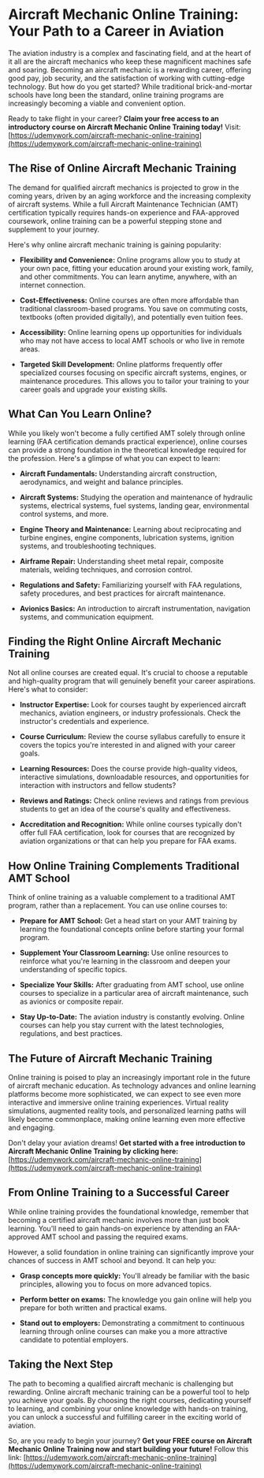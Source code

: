 # Aircraft Mechanic Online Training: Your Path to a Career in Aviation

The aviation industry is a complex and fascinating field, and at the heart of it all are the aircraft mechanics who keep these magnificent machines safe and soaring.  Becoming an aircraft mechanic is a rewarding career, offering good pay, job security, and the satisfaction of working with cutting-edge technology. But how do you get started? While traditional brick-and-mortar schools have long been the standard,  online training programs are increasingly becoming a viable and convenient option.

Ready to take flight in your career? **Claim your free access to an introductory course on Aircraft Mechanic Online Training today!** Visit: [https://udemywork.com/aircraft-mechanic-online-training](https://udemywork.com/aircraft-mechanic-online-training)

## The Rise of Online Aircraft Mechanic Training

The demand for qualified aircraft mechanics is projected to grow in the coming years, driven by an aging workforce and the increasing complexity of aircraft systems. While a full Aircraft Maintenance Technician (AMT) certification typically requires hands-on experience and FAA-approved coursework, online training can be a powerful stepping stone and supplement to your journey.

Here's why online aircraft mechanic training is gaining popularity:

*   **Flexibility and Convenience:**  Online programs allow you to study at your own pace, fitting your education around your existing work, family, and other commitments. You can learn anytime, anywhere, with an internet connection.

*   **Cost-Effectiveness:**  Online courses are often more affordable than traditional classroom-based programs.  You save on commuting costs, textbooks (often provided digitally), and potentially even tuition fees.

*   **Accessibility:** Online learning opens up opportunities for individuals who may not have access to local AMT schools or who live in remote areas.

*   **Targeted Skill Development:**  Online platforms frequently offer specialized courses focusing on specific aircraft systems, engines, or maintenance procedures. This allows you to tailor your training to your career goals and upgrade your existing skills.

## What Can You Learn Online?

While you likely won't become a fully certified AMT solely through online learning (FAA certification demands practical experience), online courses can provide a strong foundation in the theoretical knowledge required for the profession.  Here's a glimpse of what you can expect to learn:

*   **Aircraft Fundamentals:**  Understanding aircraft construction, aerodynamics, and weight and balance principles.

*   **Aircraft Systems:** Studying the operation and maintenance of hydraulic systems, electrical systems, fuel systems, landing gear, environmental control systems, and more.

*   **Engine Theory and Maintenance:**  Learning about reciprocating and turbine engines, engine components, lubrication systems, ignition systems, and troubleshooting techniques.

*   **Airframe Repair:**  Understanding sheet metal repair, composite materials, welding techniques, and corrosion control.

*   **Regulations and Safety:**  Familiarizing yourself with FAA regulations, safety procedures, and best practices for aircraft maintenance.

*   **Avionics Basics:**  An introduction to aircraft instrumentation, navigation systems, and communication equipment.

## Finding the Right Online Aircraft Mechanic Training

Not all online courses are created equal.  It's crucial to choose a reputable and high-quality program that will genuinely benefit your career aspirations. Here's what to consider:

*   **Instructor Expertise:**  Look for courses taught by experienced aircraft mechanics, aviation engineers, or industry professionals. Check the instructor's credentials and experience.

*   **Course Curriculum:**  Review the course syllabus carefully to ensure it covers the topics you're interested in and aligned with your career goals.

*   **Learning Resources:**  Does the course provide high-quality videos, interactive simulations, downloadable resources, and opportunities for interaction with instructors and fellow students?

*   **Reviews and Ratings:**  Check online reviews and ratings from previous students to get an idea of the course's quality and effectiveness.

*   **Accreditation and Recognition:**  While online courses typically don't offer full FAA certification, look for courses that are recognized by aviation organizations or that can help you prepare for FAA exams.

## How Online Training Complements Traditional AMT School

Think of online training as a valuable complement to a traditional AMT program, rather than a replacement. You can use online courses to:

*   **Prepare for AMT School:**  Get a head start on your AMT training by learning the foundational concepts online before starting your formal program.

*   **Supplement Your Classroom Learning:**  Use online resources to reinforce what you're learning in the classroom and deepen your understanding of specific topics.

*   **Specialize Your Skills:**  After graduating from AMT school, use online courses to specialize in a particular area of aircraft maintenance, such as avionics or composite repair.

*   **Stay Up-to-Date:**  The aviation industry is constantly evolving. Online courses can help you stay current with the latest technologies, regulations, and best practices.

##  The Future of Aircraft Mechanic Training

Online training is poised to play an increasingly important role in the future of aircraft mechanic education. As technology advances and online learning platforms become more sophisticated, we can expect to see even more interactive and immersive online training experiences. Virtual reality simulations, augmented reality tools, and personalized learning paths will likely become commonplace, making online learning even more effective and engaging.

Don't delay your aviation dreams! **Get started with a free introduction to Aircraft Mechanic Online Training by clicking here:** [https://udemywork.com/aircraft-mechanic-online-training](https://udemywork.com/aircraft-mechanic-online-training)

## From Online Training to a Successful Career

While online training provides the foundational knowledge, remember that becoming a certified aircraft mechanic involves more than just book learning.  You'll need to gain hands-on experience by attending an FAA-approved AMT school and passing the required exams.

However, a solid foundation in online training can significantly improve your chances of success in AMT school and beyond. It can help you:

*   **Grasp concepts more quickly:**  You'll already be familiar with the basic principles, allowing you to focus on more advanced topics.

*   **Perform better on exams:**  The knowledge you gain online will help you prepare for both written and practical exams.

*   **Stand out to employers:**  Demonstrating a commitment to continuous learning through online courses can make you a more attractive candidate to potential employers.

## Taking the Next Step

The path to becoming a qualified aircraft mechanic is challenging but rewarding.  Online aircraft mechanic training can be a powerful tool to help you achieve your goals. By choosing the right courses, dedicating yourself to learning, and combining your online knowledge with hands-on training, you can unlock a successful and fulfilling career in the exciting world of aviation.

So, are you ready to begin your journey? **Get your FREE course on Aircraft Mechanic Online Training now and start building your future!**  Follow this link: [https://udemywork.com/aircraft-mechanic-online-training](https://udemywork.com/aircraft-mechanic-online-training)
